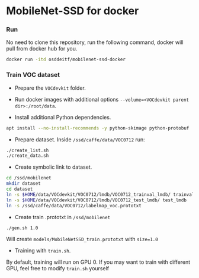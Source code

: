 # MobileNet-SSD for docker

### Run
No need to clone this repository, run the following command, docker will pull from docker hub for you.
~~~bash
docker run -itd osddeitf/mobilenet-ssd-docker
~~~
### Train VOC dataset
- Prepare the `VOCdevkit` folder.
- Run docker images with additional options `--volume=<VOCdevkit parent dir>:/root/data`.

- Install additional Python dependencies.
~~~bash
apt install --no-install-recommends -y python-skimage python-protobuf
~~~

- Prepare dataset. Inside `/ssd/caffe/data/VOC0712` run:
~~~bash
./create_list.sh
./create_data.sh
~~~

- Create symbolic link to dataset.
~~~bash
cd /ssd/mobilenet
mkdir dataset
cd dataset
ln -s $HOME/data/VOCdevkit/VOC0712/lmdb/VOC0712_trainval_lmdb/ trainval_lmdb
ln -s $HOME/data/VOCdevkit/VOC0712/lmdb/VOC0712_test_lmdb/ test_lmdb
ln -s /ssd/caffe/data/VOC0712/labelmap_voc.prototxt
~~~

- Create train .prototxt in `/ssd/mobilenet`
~~~bash
./gen.sh 1.0
~~~
Will create `models/MobileNetSSD_train.prototxt` with `size=1.0`

- Training with `train.sh`.

By default, training will run on GPU 0. If you may want to train with different GPU, feel free to modify `train.sh` yourself
